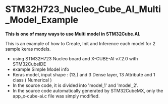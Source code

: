 # STM32H723_Nucleo_Cube_AI_Multi_Model_Example

**This is one of many ways to use Multi model in STM32Cube.AI.** </br>

This is an example of how to Create, Init and Inference each model for 2 sample keras models.</br>

* using STM32H723 Nucleo board and X-CUBE-AI v7.2.0 with STM32CubeIDE </br>
* example Simple Model info </br>
* Keras model, input shape : (13,) and 3 Dense layer, 13 Attribute and 1 class ( Numerical ) </br>
* In the source code, it is divided into 'model_1' and 'model_2'. </br>
* In the source code automatically generated by STM32CubeMX, only the app_x-cube-ai.c file was simply modified. </br>
